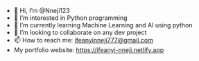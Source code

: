 - 👋 Hi, I’m @Nneji123
- 👀 I’m interested in Python programming
- 🌱 I’m currently learning Machine Learning and AI using python
- 💞️ I’m looking to collaborate on any dev project
- 📫 How to reach me: ifeanyinneji777@gmail.com
- My portfolio website: https://ifeanyi-nneji.netlify.app

<!---
Nneji123/Nneji123 is a ✨ special ✨ repository because its `README.md` (this file) appears on your GitHub profile.
You can click the Preview link to take a look at your changes.
--->
